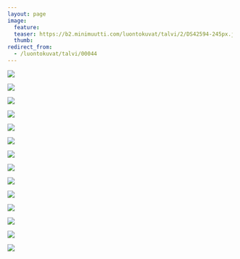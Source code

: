 ```yaml
---
layout: page
image:
  feature:
  teaser: https://b2.minimuutti.com/luontokuvat/talvi/2/DS42594-245px.jpg
  thumb:
redirect_from:
  - /luontokuvat/talvi/00044
---
```


![](https://b2.minimuutti.com/luontokuvat/talvi/2/DS42852-800px.jpg)

![](https://b2.minimuutti.com/luontokuvat/talvi/2/DS42863-800px.jpg)

![](https://b2.minimuutti.com/luontokuvat/talvi/2/DS42853-800px.jpg)

![](https://b2.minimuutti.com/luontokuvat/talvi/2/DS42566-800px.jpg)

![](https://b2.minimuutti.com/luontokuvat/talvi/2/DS42568-800px.jpg)

![](https://b2.minimuutti.com/luontokuvat/talvi/2/DS42574-800px.jpg)

![](https://b2.minimuutti.com/luontokuvat/talvi/2/DS42578-800px.jpg)

![](https://b2.minimuutti.com/luontokuvat/talvi/2/DS42580-800px.jpg)

![](https://b2.minimuutti.com/luontokuvat/talvi/2/DS42581-800px.jpg)

![](https://b2.minimuutti.com/luontokuvat/talvi/2/DS42594-800px.jpg)

![](https://b2.minimuutti.com/luontokuvat/talvi/2/DS42597-800px.jpg)

![](https://b2.minimuutti.com/luontokuvat/talvi/2/DS42605-800px.jpg)

![](https://b2.minimuutti.com/luontokuvat/talvi/2/DS42640-800px.jpg)

![](https://b2.minimuutti.com/luontokuvat/talvi/2/DS42642-800px.jpg)
